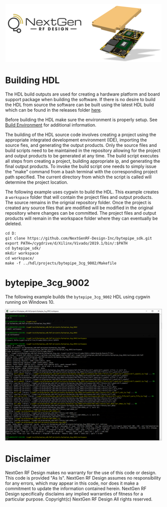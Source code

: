 ![logo](../BytePipe_Logo.png)

# Building HDL

The HDL build outputs are used for creating a hardware platform and board support package when building the software.  If there is no desire to build the HDL from source the software can be built using the latest HDL build which can be found in the releases folder [here](https://github.com/NextGenRF-Design-Inc/bytepipe_sdk/releases).

Before building the HDL make sure the environment is properly setup.  See [Build Environment](../BuildEnv/BuildEnv.md) for additional information.

The building of the HDL source code involves creating a project using the appropriate integrated development environment (IDE), importing the source fies, and generating the output products.  Only the source files and build scripts need to be maintained in the repository allowing for the project and output products to be generated at any time.  The build script executes all steps from creating a project, building appropriate ip, and generating the final output products.  To invoke the build script one needs to simply issue the "make" command from a bash terminal with the corresponding project path specified.  The current directory from which the script is called will determine the project location.  

The following example uses cygwin to build the HDL.  This example creates a `workspace` folder that will contain the project files and output products.  The source remains in the orignial repository folder.  Once the project is created any source files that are modified will be modified in the original repository where changes can be committed.  The project files and output products will remain in the workspace folder where they can eventually be deleted.  

```
cd D:
git clone https://github.com/NextGenRF-Design-Inc/bytepipe_sdk.git
export PATH=/cygdrive/d/Xilinx/Vivado/2019.1/bin/:$PATH
cd bytepipe_sdk/
mkdir workspace
cd workspace/
make -f ../hdl/projects/bytepipe_3cg_9002/Makefile
```
 
# bytepipe_3cg_9002

The following example builds the `bytepipe_3cg_9002` HDL using cygwin running on Windows 10.

![hdl_build_01](hdl_build_01.png)

# Disclaimer

NextGen RF Design makes no warranty for the use of this code or design. This code is provided  "As Is". NextGen RF Design assumes no responsibility for
any errors, which may appear in this code, nor does it make a commitment to update the information contained herein. NextGen RF Design specifically
disclaims any implied warranties of fitness for a particular purpose.
Copyright(c) NextGen RF Design
All rights reserved.

